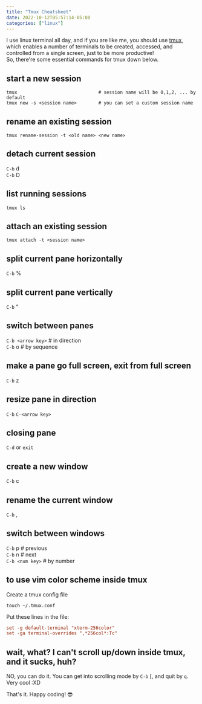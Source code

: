 ```yaml
---
title: "Tmux Cheatsheet"
date: 2022-10-12T05:57:14-05:00
categories: ["linux"]
---
```

I use linux terminal all day, and if you are like me, you should use [tmux](https://github.com/tmux/tmux), which enables a number of terminals to be created, accessed, and controlled from a single screen, just to be more productive!  
So, there're some essential commands for tmux down below.  

## start a new session

```
tmux                              # session name will be 0,1,2, ... by default
tmux new -s <session name>        # you can set a custom session name
```

## rename an existing session

```
tmux rename-session -t <old name> <new name>
```

## detach current session

`C-b` d  
`C-b` D

## list running sessions

```
tmux ls
```

## attach an existing session

```
tmux attach -t <session name>
```

## split current pane horizontally

`C-b` %  

## split current pane vertically

`C-b` "  

## switch between panes

`C-b <arrow key>`         # in direction  
`C-b` o                   # by sequence

## make a pane go full screen, exit from full screen

`C-b` z  

## resize pane in direction

`C-b` `C-<arrow key>`  

## closing pane

`C-d` or `exit`  

## create a new window

`C-b` c  

## rename the current window

`C-b` ,  

## switch between windows

`C-b` p                 # previous  
`C-b` n                 # next  
`C-b <num key>`         # by number  


## to use vim color scheme inside tmux

Create a tmux config file

```
touch ~/.tmux.conf
```

Put these lines in the file:

```ini
set -g default-terminal "xterm-256color"
set -ga terminal-overrides ",*256col*:Tc"
```

## wait, what? I can't scroll up/down inside tmux, and it sucks, huh?

NO, you can do it. You can get into scrolling mode by `C-b` [, and quit by `q`. Very cool :XD  


That's it. Happy coding! 😎
